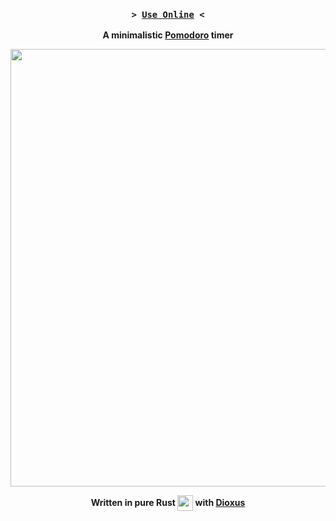 <div align="center">
  <h3><code>> <a href="https://lectromoe.github.io/Pomodoro">Use Online</a> <</code></h3>

  <strong>A minimalistic [Pomodoro](https://en.wikipedia.org/wiki/Pomodoro_Technique) timer</strong>
  
  <img src="https://user-images.githubusercontent.com/72769566/185759317-7c7e1e65-f115-483c-93fc-ca6bbd6b190d.png" width="700" align="center">

  <strong>Written in pure Rust <img src="https://user-images.githubusercontent.com/72769566/174778672-94dcc92e-59ac-48c1-9cf6-71870482feb2.png" width="25"     align="center"> with [Dioxus](https://github.com/dioxuslabs/dioxus)</strong>
</div>
